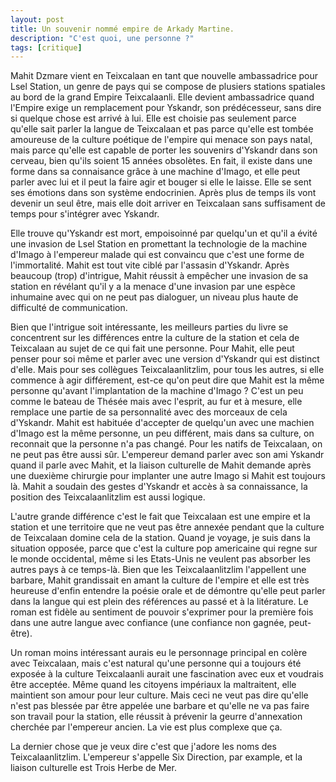 ```yaml
---
layout: post
title: Un souvenir nommé empire de Arkady Martine.
description: "C'est quoi, une personne ?"
tags: [critique]
---
```


Mahit Dzmare vient en Teixcalaan en tant que nouvelle ambassadrice
pour Lsel Station, un genre de pays qui se compose de plusiers
stations spatiales au bord de la grand Empire Teixcalaanli. Elle
devient ambassadrice quand l'Empire exige un remplacement pour
Yskandr, son prédécesseur, sans dire si quelque chose est arrivé 
à lui. Elle est choisie pas seulement parce qu'elle sait parler
la langue de Teixcalaan et pas parce qu'elle est tombée amoureuse
de la culture poétique de l'empire qui menace son pays natal,
mais parce qu'elle est capable de porter les souvenirs d'Yskandr
dans son cerveau, bien qu'ils soient 15 années obsolètes. En fait,
il existe dans une forme dans sa connaisance grâce à une machine
d'Imago, et elle peut parler
avec lui et il peut la faire agir et bouger si elle le laisse. Elle
se sent ses émotions dans son système endocrinien.
Après plus de temps ils vont devenir un seul être, mais elle
doit arriver en Teixcalaan sans suffisament de temps
pour s'intégrer avec Yskandr. 

Elle trouve qu'Yskandr est mort, empoisoinné par quelqu'un et qu'il 
a évité une invasion de Lsel Station en promettant la technologie 
de la machine d'Imago à l'empereur malade qui est convaincu que c'est une
forme de l'immortalité. Mahit est tout vite ciblé par l'assasin d'Yskandr.
Après beaucoup (trop) d'intrigue, Mahit réussit à empêcher une invasion
de sa station en révélant qu'il y a la menace d'une invasion par une
espèce inhumaine avec qui on ne peut pas dialoguer, un niveau plus haute
de difficulté de communication. 

Bien que l'intrigue soit intéressante, les meilleurs parties du livre 
se concentrent sur les différences entre la culture de la station et cela
de Teixcalaan au sujet de ce qui fait une personne. Pour Mahit, elle
peut penser pour soi même et parler avec une version d'Yskandr
qui est distinct d'elle. Mais pour ses collègues Teixcalaanlitzlim, 
pour tous les autres, si elle commence à agir différement, est-ce qu'on 
peut dire que Mahit est la même personne qu'avant l'implantation
de la machine d'Imago ? C'est un peu comme le bateau de Thésée mais
avec l'esprit, au fur et à mesure, elle remplace une partie de
sa personnalité avec des morceaux de cela d'Yskandr. Mahit est
habituée d'accepter de quelqu'un avec une machien d'Imago est la
même personne, un peu différent, mais dans sa culture, on 
reconnait que la personne n'a pas changé. Pour les natifs de
Teixcalaan, on ne peut pas être aussi sûr. L'empereur demand
parler avec son ami Yskandr quand il parle avec Mahit, et la
liaison culturelle de Mahit demande après une duexième
chirurgie pour implanter une autre Imago si Mahit est
toujours là. Mahit a soudain des gestes d'Yskandr et accès à
sa connaissance, la position des Teixcalaanlitzlim est aussi
logique.

L'autre grande différence c'est le fait que Teixcalaan est
une empire et la station et une territoire que ne veut pas
être annexée pendant que la culture de Teixcalaan domine 
cela de la station. Quand je voyage, je suis dans la
situation opposée, parce que c'est la culture pop americaine
qui regne sur le monde occidental, même si les Etats-Unis
ne veulent pas absorber les autres pays à ce temps-là. Bien
que les Teixcalaanlitzlim l'appellent une barbare, Mahit
grandissait en amant la culture de l'empire et elle est
très heureuse d'enfin entendre la poésie orale et de démontre
qu'elle peut parler dans la langue qui est plein des références
au passé et à la litérature. Le roman est fidèle au sentiment
de pouvoir s'exprimer pour la première fois dans une autre
langue avec confiance (une confiance non gagnée, peut-être).

Un roman moins intéressant aurais eu le personnage 
principal en colère avec Teixcalaan, mais c'est natural
qu'une personne qui a toujours été exposée à la
culture Teixcalaanli aurait une fascination avec eux
et voudrais être acceptée. Même quand les
citoyens impériaux la maltraitent, elle maintient son
amour pour leur culture. Mais ceci ne veut pas dire qu'elle
n'est pas blessée par être appelée une barbare et qu'elle
ne va pas faire son travail pour la station, elle réussit à
prévenir la geurre d'annexation cherchée par l'empereur ancien.
La vie est plus complexe que ça.

La dernier chose que je veux dire c'est que j'adore
les noms des Teixcalaanlitzlim. L'empereur s'appelle 
Six Direction, par example, et la liaison culturelle
est Trois Herbe de Mer. 
